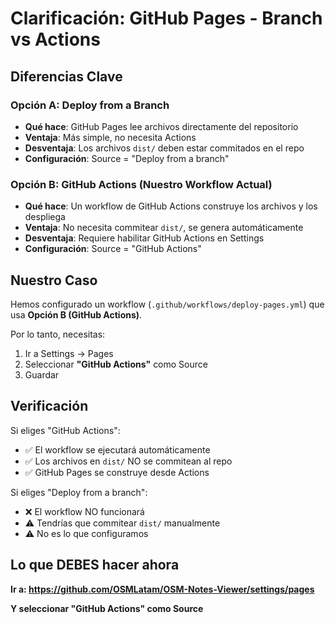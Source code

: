 # Clarificación: GitHub Pages - Branch vs Actions

## Diferencias Clave

### Opción A: Deploy from a Branch
- **Qué hace**: GitHub Pages lee archivos directamente del repositorio
- **Ventaja**: Más simple, no necesita Actions
- **Desventaja**: Los archivos `dist/` deben estar commitados en el repo
- **Configuración**: Source = "Deploy from a branch"

### Opción B: GitHub Actions (Nuestro Workflow Actual)
- **Qué hace**: Un workflow de GitHub Actions construye los archivos y los despliega
- **Ventaja**: No necesita commitear `dist/`, se genera automáticamente
- **Desventaja**: Requiere habilitar GitHub Actions en Settings
- **Configuración**: Source = "GitHub Actions"

## Nuestro Caso

Hemos configurado un workflow (`.github/workflows/deploy-pages.yml`) que usa **Opción B (GitHub Actions)**.

Por lo tanto, necesitas:
1. Ir a Settings → Pages
2. Seleccionar **"GitHub Actions"** como Source
3. Guardar

## Verificación

Si eliges "GitHub Actions":
- ✅ El workflow se ejecutará automáticamente
- ✅ Los archivos en `dist/` NO se commitean al repo
- ✅ GitHub Pages se construye desde Actions

Si eliges "Deploy from a branch":
- ❌ El workflow NO funcionará
- ⚠️ Tendrías que commitear `dist/` manualmente
- ⚠️ No es lo que configuramos

## Lo que DEBES hacer ahora

**Ir a: https://github.com/OSMLatam/OSM-Notes-Viewer/settings/pages**

**Y seleccionar "GitHub Actions" como Source**

